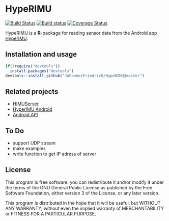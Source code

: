 # HypeRIMU

[![Build Status](https://travis-ci.org/JohannesFriedrich/HypeRIMU.svg?branch=master)](https://travis-ci.org/JohannesFriedrich/HypeRIMU)
[![Build status](https://ci.appveyor.com/api/projects/status/lm7jn3t558yxveve?svg=true)](https://ci.appveyor.com/project/JohannesFriedrich/hyperimu)
[![Coverage Status](https://codecov.io/gh/JohannesFriedrich/HypeRIMU/branch/master/graph/badge.svg)](https://codecov.io/gh/JohannesFriedrich/HypeRIMU)


HypeRIMU is a **R**-package for reading sensor data from the Android app [HyperIMU](https://play.google.com/store/apps/details?id=com.ianovir.hyper_imu). 

## Installation and usage

```r
if(!require("devtools"))
  install.packages("devtools")
devtools::install_github("JohannesFriedrich/HypeRIMU@master")
```

## Related projects 

* [HIMUServer](https://github.com/ianovir/HIMUServer/)
* [HyperIMU Android](https://play.google.com/store/apps/details?id=com.ianovir.hyper_imu)
* [Android API](https://developer.android.com/guide/topics/sensors/index.html)


## To Do

* support UDP stream
* make examples
* write function to get IP adress of server

## License

This program is free software: you can redistribute it and/or modify
it under the terms of the GNU General Public License as published by
the Free Software Foundation, either version 3 of the License, or
any later version.

This program is distributed in the hope that it will be useful,
but WITHOUT ANY WARRANTY; without even the implied warranty of
MERCHANTABILITY or FITNESS FOR A PARTICULAR PURPOSE.  
